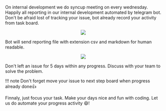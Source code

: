 On internal development we do syncup meeting on every wednesday. 
Happily all reporting in our internal development automated by telegram bot. 
Don't be afraid lost of tracking your issue, bot already record your activity from task board. 

<p align="center">
	<img src="../img/bot-reporting.png">
</p>


Bot will send reporting file with extension csv and markdown for human readable.  

<p align="center">
	<img src="../img/report-md.png">
</p>

Don't left an issue for 5 days within any progress. Discuss with your team to solve the problem.   

!!! note
	Don't forget move your issue to next step board when progress already done:thumbsup: 


Finnaly, just focus your task. Make your days nice and fun with coding. 
Let us do automate your progress activity :smile:!       


